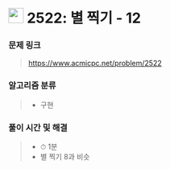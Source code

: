 # <img src="https://static.solved.ac/tier_small/3.svg" width=30> 2522: 별 찍기 - 12

### 문제 링크
> https://www.acmicpc.net/problem/2522

### 알고리즘 분류
>- 구현

### 풀이 시간 및 해결
>- ⏱ 1분
>- 별 찍기 8과 비슷